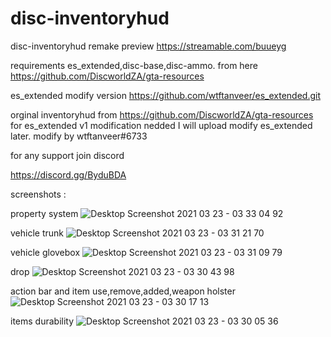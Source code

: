 # disc-inventoryhud
disc-inventoryhud remake
preview https://streamable.com/buueyg 

requirements es_extended,disc-base,disc-ammo.
from here https://github.com/DiscworldZA/gta-resources

es_extended modify version https://github.com/wtftanveer/es_extended.git

orginal inventoryhud from https://github.com/DiscworldZA/gta-resources
for es_extended v1 modification nedded
I will upload modify es_extended later.
modify by wtftanveer#6733

for any support join discord 

https://discord.gg/ByduBDA

screenshots : 

property system ![Desktop Screenshot 2021 03 23 - 03 33 04 92](https://user-images.githubusercontent.com/70646347/112061395-a41b5580-8b88-11eb-8a2c-8f6d68ff76da.png)

vehicle trunk ![Desktop Screenshot 2021 03 23 - 03 31 21 70](https://user-images.githubusercontent.com/70646347/112061435-b4333500-8b88-11eb-8daa-4c8a27980d8d.png)

vehicle glovebox ![Desktop Screenshot 2021 03 23 - 03 31 09 79](https://user-images.githubusercontent.com/70646347/112061482-c1502400-8b88-11eb-8ad4-08e1a773490d.png)

drop ![Desktop Screenshot 2021 03 23 - 03 30 43 98](https://user-images.githubusercontent.com/70646347/112061513-cb722280-8b88-11eb-8019-16937be9ff9f.png)

action bar and item use,remove,added,weapon holster ![Desktop Screenshot 2021 03 23 - 03 30 17 13](https://user-images.githubusercontent.com/70646347/112061605-ee043b80-8b88-11eb-8e68-68261ec2473f.png)

items durability ![Desktop Screenshot 2021 03 23 - 03 30 05 36](https://user-images.githubusercontent.com/70646347/112061666-083e1980-8b89-11eb-9954-150fc7eaf806.png)
